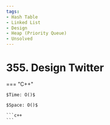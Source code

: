 ```yaml
---
tags:
- Hash Table
- Linked List
- Design
- Heap (Priority Queue)
- Unsolved
---
```



# 355. Design Twitter

=== "C++"

    $Time: O()$

    $Space: O()$

    ```c++
    ```